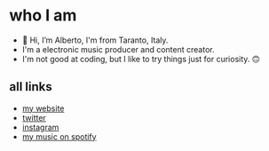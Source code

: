 # who I am

- 👋 Hi, I’m Alberto, I'm from Taranto, Italy.
- I'm a electronic music producer and content creator.
- I'm not good at coding, but I like to try things just for curiosity. 🙃

## all links

- [my website](https://tell.ie/red)
- [twitter](https://twitter.com/red_alby_02)
- [instagram](https://www.instagram.com/red_alby)
- [my music on spotify](https://open.spotify.com/artist/34XzRcbTlTb3qvqUHq8zfJ?si=6BR3_MRgTjGTg0DnDjPmwA&nd=1)

<!---
redalby/redalby is a ✨ special ✨ repository because its `README.md` (this file) appears on your GitHub profile.
You can click the Preview link to take a look at your changes.
--->
